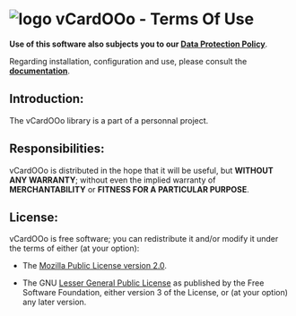 # ![logo][1] vCardOOo - Terms Of Use

**Use of this software also subjects you to our [Data Protection Policy][2]**.

Regarding installation, configuration and use,
please consult the **[documentation][3]**.

## Introduction:

The vCardOOo library is a part of a personnal project.

## Responsibilities:

vCardOOo is distributed in the hope that it will be useful,
but **WITHOUT ANY WARRANTY**; without even the implied warranty of
**MERCHANTABILITY** or **FITNESS FOR A PARTICULAR PURPOSE**.

## License:

vCardOOo is free software; you can redistribute it and/or
modify it under the terms of either (at your option):

- The [Mozilla Public License version 2.0][4].

- The GNU [Lesser General Public License][5] as published by the Free Software
Foundation, either version 3 of the License, or (at your option) any later version.

[1]: <https://prrvchr.github.io/vCardOOo/img/vCardOOo.png>
[2]: <https://prrvchr.github.io/vCardOOo/source/vCardOOo/registration/PrivacyPolicy_en>
[3]: <https://prrvchr.github.io/vCardOOo/>
[4]: <http://mozilla.org/MPL/2.0/>
[5]: <http://www.gnu.org/licenses/lgpl-3.0.html>
